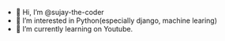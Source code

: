- 👋 Hi, I’m @sujay-the-coder
- 👀 I’m interested in Python(especially django, machine learing)
- 🌱 I’m currently learning on Youtube.


<!---
sujay-the-coder/sujay-the-coder is a ✨ special ✨ repository because its `README.md` (this file) appears on your GitHub profile.
You can click the Preview link to take a look at your changes.
--->
